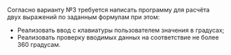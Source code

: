 Согласно варианту №3 требуется написать программу для расчёта двух выражений по заданным формулам при этом:
- Реализовать ввод с клавиатуры пользователем значения в градусах;
- Реализовать проверку вводимых данных на соответствие не более 360 градусам.
